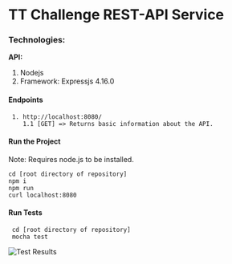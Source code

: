 # TT Challenge REST-API Service 

### Technologies:
**API:**
1. Nodejs
2. Framework: Expressjs 4.16.0

#### Endpoints
     1. http://localhost:8080/
        1.1 [GET] => Returns basic information about the API.
     
#### Run the Project
 Note: Requires node.js to be installed.
    
    cd [root directory of repository]
    npm i
    npm run
    curl localhost:8080


#### Run Tests
    
     cd [root directory of repository]
     mocha test
     
![Test Results](/testResult/tests.png?raw=true "Test Results")

    


